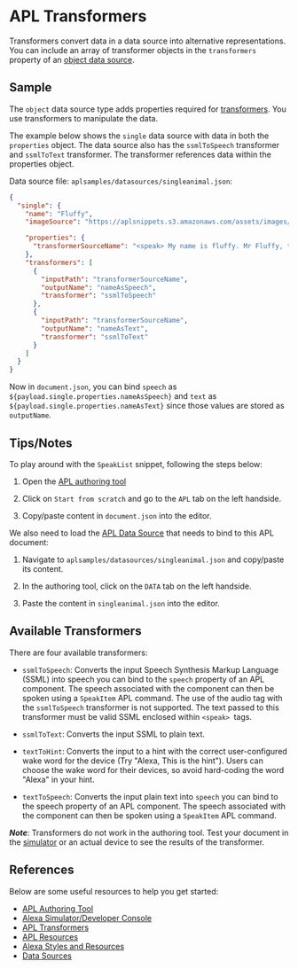 # APL Transformers
Transformers convert data in a data source into alternative representations. You can include an array of transformer objects in the `transformers` property of an [object data source](https://developer.amazon.com/en-US/docs/alexa/alexa-presentation-language/apl-data-source.html#object-datasource).

## Sample

The `object` data source type adds properties required for [transformers](https://developer.amazon.com/en-US/docs/alexa/alexa-presentation-language/apl-transformers.html). You use transformers to manipulate the data.

The example below shows the `single` data source with data in both the `properties` object. The data source also has the `ssmlToSpeech` transformer and `ssmlToText` transformer. The transformer references data within the properties object.

Data source file: `aplsamples/datasources/singleanimal.json`:
```JSON
{
  "single": {
    "name": "Fluffy",
    "imageSource": "https://aplsnippets.s3.amazonaws.com/assets/images/cat01_1200.jpg",

    "properties": {
      "transformerSourceName": "<speak> My name is fluffy. Mr Fluffy, the cat! </speak>"
    },
    "transformers": [
      {
        "inputPath": "transformerSourceName",
        "outputName": "nameAsSpeech",
        "transformer": "ssmlToSpeech"
      },
      {
        "inputPath": "transformerSourceName",
        "outputName": "nameAsText",
        "transformer": "ssmlToText"
      }
    ]
  }
}

```

Now in `document.json`, you can bind `speech` as `${payload.single.properties.nameAsSpeech}` and `text` as `${payload.single.properties.nameAsText}` since those values are stored as `outputName`.

## Tips/Notes

To play around with the `SpeakList` snippet, following the steps below:

  1. Open the [APL authoring tool](https://developer.amazon.com/alexa/console/ask/displays)

  1. Click on `Start from scratch` and go to the `APL` tab on the left handside.

  1. Copy/paste content in `document.json` into the editor.

We also need to load the [APL Data Source](https://developer.amazon.com/en-US/docs/alexa/alexa-presentation-language/apl-data-source.html) that needs to bind to this APL document:

  1. Navigate to `aplsamples/datasources/singleanimal.json` and copy/paste its content.

  1. In the authoring tool, click on the `DATA` tab on the left handside.

  1. Paste the content in `singleanimal.json` into the editor.

## Available Transformers

There are four available transformers:

- `ssmlToSpeech`: Converts the input Speech Synthesis Markup Language (SSML) into speech you can bind to the `speech` property of an APL component. The speech associated with the component can then be spoken using a `SpeakItem` APL command. The use of the audio tag with the `ssmlToSpeech` transformer is not supported. The text passed to this transformer must be valid SSML enclosed within `<speak> `tags.

- `ssmlToText`: Converts the input SSML to plain text.

- `textToHint`: Converts the input to a hint with the correct user-configured wake word for the device (Try "Alexa, This is the hint"). Users can choose the wake word for their devices, so avoid hard-coding the word "Alexa" in your hint.

- `textToSpeech`: Converts the input plain text into `speech` you can bind to the speech property of an APL component. The speech associated with the component can then be spoken using a `SpeakItem` APL command.


***Note***: Transformers do not work in the authoring tool. Test your document in the [simulator](https://developer.amazon.com/en-US/docs/alexa/devconsole/test-your-skill.html#test-simulator) or an actual device to see the results of the transformer.


## References
Below are some useful resources to help you get started:

- [APL Authoring Tool](https://developer.amazon.com/en-US/docs/alexa/alexa-presentation-language/apl-authoring-tool.html)
- [Alexa Simulator/Developer Console](https://developer.amazon.com/en-US/docs/alexa/devconsole/test-your-skill.html#test-simulator)
- [APL Transformers](https://developer.amazon.com/en-US/docs/alexa/alexa-presentation-language/apl-transformers.html)
- [APL Resources](https://developer.amazon.com/en-US/docs/alexa/alexa-presentation-language/apl-resources.html)
- [Alexa Styles and Resources](https://developer.amazon.com/en-US/docs/alexa/alexa-presentation-language/apl-alexa-styles-package.html)
- [Data Sources](https://developer.amazon.com/en-US/docs/alexa/alexa-presentation-language/apl-data-source.html)